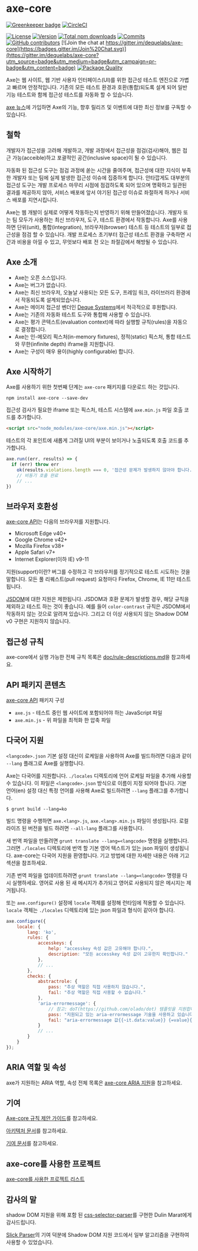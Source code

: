 # axe-core

[![Greenkeeper badge](https://badges.greenkeeper.io/dequelabs/axe-core.svg)](https://greenkeeper.io/) [![CircleCI](https://circleci.com/gh/dequelabs/axe-core.svg?style=svg)](https://circleci.com/gh/dequelabs/axe-core)

[![License](https://img.shields.io/npm/l/axe-core.svg)](LICENSE)
[![Version](https://img.shields.io/npm/v/axe-core.svg)](https://www.npmjs.com/package/axe-core)
[![Total npm downloads](https://img.shields.io/npm/dt/axe-core.svg)](https://www.npmjs.com/package/axe-core)
[![Commits](https://img.shields.io/github/commit-activity/y/dequelabs/axe-core.svg)](https://github.com/dequelabs/axe-core/commits/develop)
[![GitHub contributors](https://img.shields.io/github/contributors/dequelabs/axe-core.svg)](https://github.com/dequelabs/axe-core/graphs/contributors)
[![Join the chat at https://gitter.im/dequelabs/axe-core](https://badges.gitter.im/Join%20Chat.svg)](https://gitter.im/dequelabs/axe-core?utm_source=badge&utm_medium=badge&utm_campaign=pr-badge&utm_content=badge)
[![Package Quality](http://npm.packagequality.com/shield/axe-core.svg)](http://packagequality.com/#?package=axe-core)

Axe는 웹 사이트, 웹 기반 사용자 인터페이스(UI)를 위한 접근성 테스트 엔진으로 가볍고 빠르며 안정적입니다. 
기존의 모든 테스트 환경과 호환(통합)되도록 설계 되어 일반 기능 테스트와 함께 접근성 테스트를 자동화 할 수 있습니다.

[axe 뉴스](https://hubs.ly/H0fsN0b0)에 가입하면 Axe의 기능, 
향후 릴리즈 및 이벤트에 대한 최신 정보를 구독할 수 있습니다.

## 철학

개발자가 접근성을 고려해 개발하고, 개발 과정에서 접근성을 점검(검사)해야, 
웹은 접근 가능(acceible)하고 포괄적인 공간(inclusive space)이 될 수 있습니다.

자동화 된 접근성 도구는 점검 과정에 쏟는 시간을 줄여주며, 접근성에 대한 지식이 부족한 개발자 또는 
팀에 실제 발생한 접근성 이슈에 집중하게 합니다. 안타깝게도 대부분의 접근성 도구는 개발 프로세스 
마무리 시점에 점검하도록 되어 있으며 명확하고 일관된 결과를 제공하지 않아, 서비스 배포에 
앞서 야기된 접근성 이슈로 좌절하게 하거나 서비스 배포를 지연시킵니다.

Axe는 웹 개발이 실제로 어떻게 작동하는지 반영하기 위해 만들어졌습니다. 개발자 또는 팀 모두가 사용하는 
최신 브라우저, 도구, 테스트 환경에서 작동합니다. Axe를 사용하면 단위(unit), 통합(integration), 브라우저(browser) 테스트 등
테스트의 일부로 접근성을 점검 할 수 있습니다. 개발 프로세스 초기부터 접근성 테스트 환경을 구축하면 시간과 비용을 아낄 수 있고, 
무엇보다 배포 전 오는 좌절감에서 해방될 수 있습니다.

## Axe 소개

- Axe는 오픈 소스입니다.
- Axe는 버그가 없습니다.
- Axe는 최신 브라우저, 오늘날 사용되는 모든 도구, 프레임 워크, 라이브러리 환경에서 작동되도록 설계되었습니다.
- Axe는 메이저 접근성 벤더인 [Deque Systems](https://www.deque.com)에서 적극적으로 후원합니다.
- Axe는 기존의 자동화 테스트 도구와 통합해 사용할 수 있습니다.
- Axe는 평가 콘텍스트(evaluation context)에 따라 실행할 규칙(rules)을 자동으로 결정합니다.
- Axe는 인-메모리 픽스처(in-memory fixtures), 정적(static) 픽스처, 통합 테스트와 무한(infinite depth) iframe을 지원합니다.
- Axe는 구성이 매우 용이(highly configurable) 합니다.

## Axe 시작하기

Axe를 사용하기 위한 첫번째 단계는 `axe-core` 패키지를 다운로드 하는 것입니다.

```console
npm install axe-core --save-dev
```

접근성 검사가 필요한 iframe 또는 픽스처, 테스트 시스템에 `axe.min.js` 파일 호출 코드를 추가합니다.

```html
<script src="node_modules/axe-core/axe.min.js"></script>
```

테스트의 각 포인트에 새롭게 그려질 UI의 부분이 보이거나 노출되도록 호출 코드를 추가합니다.

```js
axe.run((err, results) => {
  if (err) throw err
    ok(results.violations.length === 0, '접근성 문제가 발생하지 않아야 합니다.')
    // 비동기 호출 완료
    // ...
})
```

## 브라우저 호환성

[axe-core API](doc/API.md)는 다음의 브라우저를 지원합니다.

- Microsoft Edge v40+
- Google Chrome v42+
- Mozilla Firefox v38+
- Apple Safari v7+
- Internet Explorer(이하 IE) v9-11

지원(support)이란? 버그를 수정하고 각 브라우저를 정기적으로 테스트 시도하는 것을 말합니다.
모든 풀 리퀘스트(pull request) 요청마다 Firefox, Chrome, IE 11만 테스트 됩니다.

[JSDOM](https://github.com/jsdom/jsdom)에 대한 지원은 제한됩니다. 
JSDOM과 호환 문제가 발생할 경우, 해당 규칙을 제외하고 테스트 하는 것이 좋습니다.
예를 들어 `color-contrast` 규칙은 JSDOM에서 작동하지 않는 것으로 알려져 있습니다.
그리고 더 이상 사용되지 않는 Shadow DOM v0 구현은 지원하지 않습니다.

## 접근성 규칙

axe-core에서 실행 가능한 전체 규칙 목록은 [doc/rule-descriptions.md](./doc/rule-descriptions.md)을 참고하세요.

## API 패키지 콘텐츠

[axe-core API](doc/API.md) 패키지 구성

- `axe.js` - 테스트 중인 웹 사이트에 포함되어야 하는 JavaScript 파일
- `axe.min.js` - 위 파일을 최적화 한 압축 파일

## 다국어 지원

`<langcode>.json` 기본 설정 대신이 로케일을 사용하여 Axe를 빌드하려면 다음과 같이 `--lang` 플래그로 Axe를 실행합니다.

Axe는 다국어를 지원합니다. `./locales` 디렉토리에 언어 로케일 파일을 추가해 사용할 수 있습니다. 
이 파일은 `<langcode>.json` 방식으로 이름이 지정 되어야 합니다. 기본 언어(en) 설정 대신 
특정 언어를 사용해 Axe로 빌드하려면 `--lang` 플래그를 추가합니다.

```console
$ grunt build --lang=ko
```

빌드 명령을 수행하면 `axe.<lang>.js`, `axe.<lang>.min.js` 파일이 생성됩니다. 
로컬라이즈 된 버전을 빌드 하려면 `--all-lang` 플래그를 사용합니다.

새 번역 파일을 만들려면 `grunt translate --lang=<langcode>` 명령을 실행합니다. 
그러면 `./locales` 디렉토리에 번역 할 기본 영어 텍스트가 있는 json 파일이 생성됩니다. 
axe-core는 다국어 지원을 환영합니다. 기고 방법에 대한 자세한 내용은 아래 기고 섹션을 참조하세요.

기존 번역 파일을 업데이트하려면 `grunt translate --lang=<langcode>` 명령을 다시 실행하세요. 
영어로 사용 된 새 메시지가 추가되고 영어로 사용되지 않은 메시지는 제거됩니다.

또는 `axe.configure()` 설정에 `locale` 객체를 설정해 런타임에 적용할 수 있습니다.
`locale` 객체는 `./locales` 디렉토리에 있는 json 파일과 형식이 같아야 합니다.

```js
axe.configure({
	locale: {
		lang: 'ko',
		rules: {
			accesskeys: {
				help: "accesskey 속성 값은 고유해야 합니다.",
				description: "모든 accesskey 속성 값이 고유한지 확인합니다."
			},
			// ...
		},
		checks: {
			abstractrole: {
				pass: "추상 역할은 직접 사용하지 않습니다.",
				fail: "추상 역할은 직접 사용할 수 없습니다."
			},
			'aria-errormessage': {
				// 참고: doT(https://github.com/olado/dot) 템플릿을 지원합니다.
				pass: "지원되고 있는 aria-errormessage 기술을 사용하고 있습니다.",
				fail: "aria-errormessage 값{{~it.data:value}} {=value}{{~}}는 메시지를 공지하는 방법을 사용해야 합니다.(예를 들어, aria-live, aria-describedby,role=alert 등)"
			}
			// ...
		}
	}
});
```

## ARIA 역할 및 속성

axe가 지원하는 ARIA 역할, 속성 전체 목록은 [axe-core ARIA 지원](./doc/aria-supported.md)을 참고하세요.

## 기여

[Axe-core 규칙 제안 가이드](./doc/rule-proposal.md)를 참고하세요.

[아키텍처 문서](./doc/developer-guide.md)를 참고하세요.

[기여 문서](CONTRIBUTING.md)를 참고하세요.

## axe-core를 사용한 프로젝트

[axe-core를 사용한 프로젝트 리스트](doc/projects.md)

## 감사의 말

shadow DOM 지원을 위해 포함 된 [css-selector-parser](https://www.npmjs.com/package/css-selector-parser)를 구현한 Dulin Marat에게 감사드립니다.

[Slick Parser](https://github.com/mootools/slick/blob/master/Source/Slick.Parser.js)의 기여 덕분에 Shadow DOM 지원 코드에서 일부 알고리즘을 구현하여 사용할 수 있었습니다.